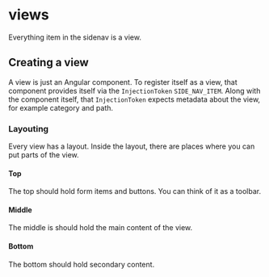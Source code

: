 # views
Everything item in the sidenav is a view.

## Creating a view
A view is just an Angular component. To register itself as a view, that component provides itself via the `InjectionToken` `SIDE_NAV_ITEM`.
Along with the component itself, that `InjectionToken` expects metadata about the view, for example category and path.

### Layouting
Every view has a layout. Inside the layout, there are places where you can put parts of the view.

#### Top
The top should hold form items and buttons. You can think of it as a toolbar.

#### Middle
The middle is should hold the main content of the view.

#### Bottom
The bottom should hold secondary content.
